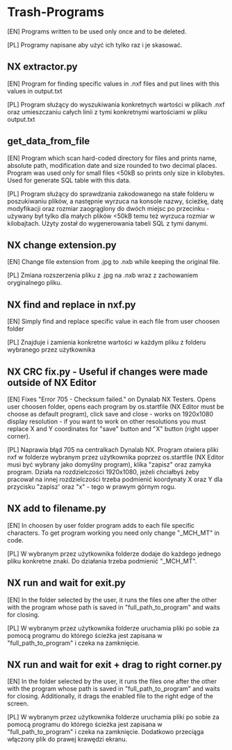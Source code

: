 # Trash-Programs

[EN] Programs written to be used only once and to be deleted.

[PL] Programy napisane aby użyć ich tylko raz i je skasować.


## NX extractor.py

[EN] Program for finding specific values in .nxf files and put lines with this values in output.txt

[PL] Program służący do wyszukiwania konkretnych wartości w plikach .nxf oraz umieszczaniu całych linii z tymi konkretnymi wartościami w pliku output.txt


## get_data_from_file

[EN] Program which scan hard-coded directory for files and prints name, absolute path, modification date and size rounded to two decimal places. Program was used only for small files <50kB so prints only size in kilobytes. Used for generate SQL table with this data.

[PL] Program służący do sprawdzania zakodowanego na stałe folderu w poszukiwaniu plików, a następnie wyrzuca na konsole nazwy, ścieżkę, datę modyfikacji oraz rozmiar zaogrąglony do dwóch miejsc po przecinku - używany był tylko dla małych plików <50kB temu też wyrzuca rozmiar w kilobajtach. Użyty został do wygenerowania tabeli SQL z tymi danymi.


## NX change extension.py

[EN] Change file extension from .jpg to .nxb while keeping the original file.

[PL] Zmiana rozszerzenia pliku z .jpg na .nxb wraz z zachowaniem oryginalnego pliku.


## NX find and replace in nxf.py 

[EN] Simply find and replace specific value in each file from user choosen folder

[PL] Znajduje i zamienia konkretne wartości w każdym pliku z folderu wybranego przez użytkownika


## NX CRC fix.py - Useful if changes were made outside of NX Editor

[EN] Fixes "Error 705 - Checksum failed." on Dynalab NX Testers. Opens user choosen folder, opens each program by os.startfile (NX Editor must be choose as default program), click save and close - works on 1920x1080 display resolution - if you want to work on other resolutions you must replace X and Y coordinates for "save" button and "X" button (right upper corner). 

[PL] Naprawia błąd 705 na centralkach Dynalab NX. Program otwiera pliki nxf w folderze wybranym przez użytkownika poprzez os.startfile (NX Editor musi być wybrany jako domyślny program), klika "zapisz" oraz zamyka program. Działa na rozdzielczości 1920x1080, jeżeli chciałbyś żeby pracował na innej rozdzielczości trzeba podmienić koordynaty X oraz Y dla przycisku "zapisz' oraz "x" - tego w prawym górnym rogu.


## NX add to filename.py

[EN] In choosen by user folder program adds to each file specific characters. To get program working you need only change "_MCH_MT" in code.

[PL] W wybranym przez użytkownika folderze dodaje do każdego jednego pliku konkretne znaki. Do działania trzeba podmienić "_MCH_MT".


## NX run and wait for exit.py

[EN] In the folder selected by the user, it runs the files one after the other with the program whose path is saved in "full_path_to_program" and waits for closing.

[PL] W wybranym przez użytkownika folderze uruchamia pliki po sobie za pomocą programu do którego ścieżka jest zapisana w "full_path_to_program" i czeka na zamknięcie.


## NX run and wait for exit + drag to right corner.py

[EN] In the folder selected by the user, it runs the files one after the other with the program whose path is saved in "full_path_to_program" and waits for closing. Additionally, it drags the enabled file to the right edge of the screen.

[PL] W wybranym przez użytkownika folderze uruchamia pliki po sobie za pomocą programu do którego ścieżka jest zapisana w "full_path_to_program" i czeka na zamknięcie. Dodatkowo przeciąga włączony plik do prawej krawędzi ekranu.

